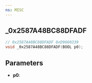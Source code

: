 ```yaml
---
ns: MISC
---
```

## _0x2587A48BC88DFADF

```c
// 0x2587A48BC88DFADF 0xD9660339
void _0x2587A48BC88DFADF(BOOL p0);
```


## Parameters
* **p0**: 

